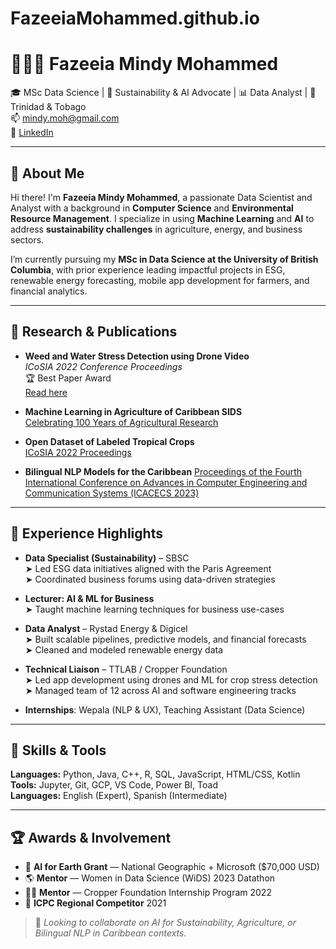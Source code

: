# FazeeiaMohammed.github.io
# 👩🏽‍💻 Fazeeia Mindy Mohammed

🎓 MSc Data Science | 🌱 Sustainability & AI Advocate | 📊 Data Analyst | 📍 Trinidad & Tobago  
📫 mindy.moh@gmail.com  
🔗 [LinkedIn](https://www.linkedin.com/in/your-linkedin-username)  

---

## 👋 About Me

Hi there! I'm **Fazeeia Mindy Mohammed**, a passionate Data Scientist and Analyst with a background in **Computer Science** and **Environmental Resource Management**. I specialize in using **Machine Learning** and **AI** to address **sustainability challenges** in agriculture, energy, and business sectors.

I’m currently pursuing my **MSc in Data Science at the University of British Columbia**, with prior experience leading impactful projects in ESG, renewable energy forecasting, mobile app development for farmers, and financial analytics.

---

## 🔬 Research & Publications

- **Weed and Water Stress Detection using Drone Video**  
  *ICoSIA 2022 Conference Proceedings*  
  🏆 Best Paper Award  
  [Read here](https://www.atlantis-press.com/proceedings/icosia-22)

- **Machine Learning in Agriculture of Caribbean SIDS**  
  [Celebrating 100 Years of Agricultural Research](https://tinyurl.com/FFA100yrconferenceproceedings)

- **Open Dataset of Labeled Tropical Crops**  
  [ICoSIA 2022 Proceedings](https://www.atlantis-press.com/proceedings/icosia-22)

-  **Bilingual NLP Models for the Caribbean**
  [ Proceedings of the Fourth International Conference on Advances in Computer Engineering and Communication Systems (ICACECS 2023)](https://lab.tt/wp-content/uploads/2023/12/Bilingual_Dialect-Classification-using_NLP.pdf)

---

## 💼 Experience Highlights

- **Data Specialist (Sustainability)** – SBSC  
  ➤ Led ESG data initiatives aligned with the Paris Agreement  
  ➤ Coordinated business forums using data-driven strategies  

- **Lecturer: AI & ML for Business**  
  ➤ Taught machine learning techniques for business use-cases  

- **Data Analyst** – Rystad Energy & Digicel  
  ➤ Built scalable pipelines, predictive models, and financial forecasts  
  ➤ Cleaned and modeled renewable energy data  

- **Technical Liaison** – TTLAB / Cropper Foundation  
  ➤ Led app development using drones and ML for crop stress detection  
  ➤ Managed team of 12 across AI and software engineering tracks  

- **Internships**: Wepala (NLP & UX), Teaching Assistant (Data Science)

---

## 🧠 Skills & Tools

**Languages:** Python, Java, C++, R, SQL, JavaScript, HTML/CSS, Kotlin  
**Tools:** Jupyter, Git, GCP, VS Code, Power BI, Toad  
**Languages:** English (Expert), Spanish (Intermediate)

---

## 🏆 Awards & Involvement

- 🧠 **AI for Earth Grant** — National Geographic + Microsoft ($70,000 USD)  
- 🌎 **Mentor** — Women in Data Science (WiDS) 2023 Datathon  
- 🧑‍🏫 **Mentor** — Cropper Foundation Internship Program 2022  
- 🏅 **ICPC Regional Competitor** 2021



> 📌 *Looking to collaborate on AI for Sustainability, Agriculture, or Bilingual NLP in Caribbean contexts.*

